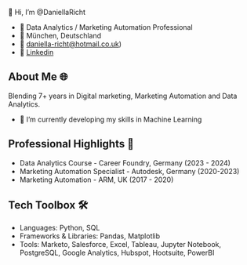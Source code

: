 👋 Hi, I’m @DaniellaRicht

- 👀 Data Analytics / Marketing Automation Professional
- 📍 München, Deutschland
- 📧 [daniella-richt@hotmail.co.uk]([mailto:daniella-richt@hotmail.co.uk))
- 🔗 [Linkedin]([https://pages.github.com/](https://www.linkedin.com/in/daniella-richt/))

## About Me 🌐
Blending 7+ years in Digital marketing, Marketing Automation and Data Analytics.
-  🌱 I’m currently developing my skills in Machine Learning

## Professional Highlights 🌟
- Data Analytics Course - Career Foundry, Germany (2023 - 2024)
- Marketing Automation Specialist - Autodesk, Germany (2020-2023)
- Marketing Automation - ARM, UK (2017 - 2020)

## Tech Toolbox 🛠️
- Languages: Python, SQL
- Frameworks & Libraries: Pandas, Matplotlib
- Tools: Marketo, Salesforce, Excel, Tableau, Jupyter Notebook, PostgreSQL, Google Analytics, Hubspot, Hootsuite, PowerBI

<!---
DaniellaRicht/DaniellaRicht is a ✨ special ✨ repository because its `README.md` (this file) appears on your GitHub profile.
You can click the Preview link to take a look at your changes.
--->
